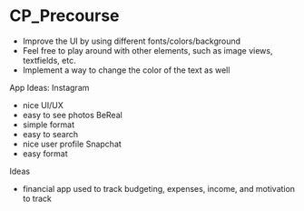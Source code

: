 # CP_Precourse

- Improve the UI by using different fonts/colors/background
- Feel free to play around with other elements, such as image views, textfields, etc.
- Implement a way to change the color of the text as well

App Ideas:
Instagram 
- nice UI/UX
- easy to see photos
BeReal
- simple format
- easy to search
- nice user profile
Snapchat
- easy format

Ideas
- financial app used to track budgeting, expenses, income, and motivation to track 
